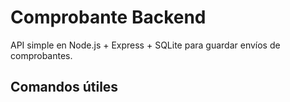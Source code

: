# Comprobante Backend

API simple en Node.js + Express + SQLite para guardar envíos de comprobantes.

## Comandos útiles